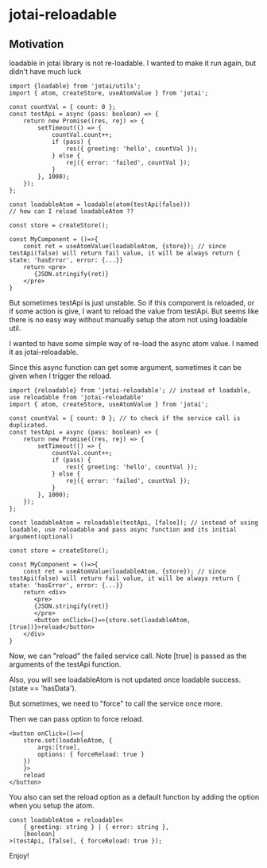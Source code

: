 # jotai-reloadable

## Motivation

loadable in jotai library is not re-loadable. I wanted to make it run again, but didn't have much luck

```
import {loadable} from 'jotai/utils';
import { atom, createStore, useAtomValue } from 'jotai';

const countVal = { count: 0 };
const testApi = async (pass: boolean) => {
    return new Promise((res, rej) => {
        setTimeout(() => {
            countVal.count++;
            if (pass) {
                res({ greeting: 'hello', countVal });
            } else {
                rej({ error: 'failed', countVal });
            }
        }, 1000);
    });
};

const loadableAtom = loadable(atom(testApi(false)))
// how can I reload loadableAtom ??

const store = createStore();

const MyComponent = ()=>{
    const ret = useAtomValue(loadableAtom, {store}); // since testApi(false) will return fail value, it will be always return { state: 'hasError', error: {...}}
    return <pre>
       {JSON.stringify(ret)}
    </pre>
}

```

But sometimes testApi is just unstable. So if this component is reloaded, or if some action is give, I want to reload the value from testApi.
But seems like there is no easy way without manually setup the atom not using loadable util.

I wanted to have some simple way of re-load the async atom value. I named it as jotai-reloadable.

Since this async function can get some argument, sometimes it can be given when I trigger the reload.

```
import {reloadable} from 'jotai-reloadable'; // instead of loadable, use reloadable from 'jotai-reloadable'
import { atom, createStore, useAtomValue } from 'jotai';

const countVal = { count: 0 }; // to check if the service call is duplicated.
const testApi = async (pass: boolean) => {
    return new Promise((res, rej) => {
        setTimeout(() => {
            countVal.count++;
            if (pass) {
                res({ greeting: 'hello', countVal });
            } else {
                rej({ error: 'failed', countVal });
            }
        }, 1000);
    });
};

const loadableAtom = reloadable(testApi, [false]); // instead of using loadable, use reloadable and pass async function and its initial argument(optional)

const store = createStore();

const MyComponent = ()=>{
    const ret = useAtomValue(loadableAtom, {store}); // since testApi(false) will return fail value, it will be always return { state: 'hasError', error: {...}}
    return <div>
       <pre>
       {JSON.stringify(ret)}
       </pre>
       <button onClick=()=>{store.set(loadableAtom, [true])}>reload</button>
    </div>
}
```

Now, we can "reload" the failed service call. Note [true] is passed as the arguments of the testApi function.

Also, you will see loadableAtom is not updated once loadable success. (state == 'hasData').

But sometimes, we need to "force" to call the service once more.

Then we can pass option to force reload.

```
<button onClick=()=>{
    store.set(loadableAtom, {
        args:[true],
        options: { forceReload: true }
    })
    }>
    reload
</button>
```

You also can set the reload option as a default function by adding the option when you setup the atom.

```
const loadableAtom = reloadable<
    { greeting: string } | { error: string },
    [boolean]
>(testApi, [false], { forceReload: true });
```

Enjoy!
